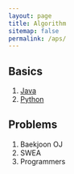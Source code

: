 ```yaml
---
layout: page
title: Algorithm
sitemap: false
permalink: /aps/
---
```


## Basics
1. [Java](/aps/java/)
2. [Python](/aps/python/)

## Problems
1. Baekjoon OJ
2. SWEA
3. Programmers